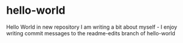 # hello-world
Hello World in new repository
I am writing a bit about myself - I enjoy writing commit messages to the readme-edits branch of hello-world
